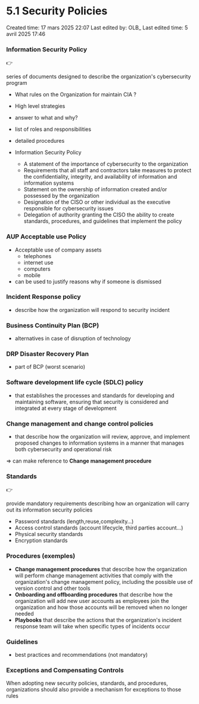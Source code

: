 # 5.1 Security Policies

Created time: 17 mars 2025 22:07
Last edited by: OLB_
Last edited time: 5 avril 2025 17:46

### Information Security Policy

<aside>
👉

series of documents designed to describe the organization's cybersecurity program

</aside>

- What rules on the Organization for maintain CIA ?
- High level strategies
- answer to what and why?
- list of roles and responsibilities
- detailed procedures

- Information Security Policy
    - A statement of the importance of cybersecurity to the organization
    - Requirements that all staff and contractors take measures to
    protect the confidentiality, integrity, and availability of
    information and information systems
    - Statement on the ownership of information created and/or
    possessed by the organization
    - Designation of the CISO or other individual as the executive
    responsible for cybersecurity issues
    - Delegation of authority granting the CISO the ability to create
    standards, procedures, and guidelines that implement the policy

### AUP Acceptable use Policy

- Acceptable use of company assets
    - telephones
    - internet use
    - computers
    - mobile
- can be used to justify reasons why if someone is dismissed

### Incident Response policy

- describe how the organization will respond to security incident

### Business Continuity Plan (BCP)

- alternatives in case of disruption of technology

### DRP Disaster Recovery Plan

- part of BCP (worst scenario)

### Software development life cycle (SDLC) policy

- that establishes the processes and standards for developing and maintaining
software, ensuring that security is considered and integrated at every stage of development

### Change management and change control policies

- that describe how the organization will review, approve, and implement
proposed changes to information systems in a manner that
manages both cybersecurity and operational risk

⇒ can make reference to **Change management procedure**

### Standards

<aside>
👉

provide mandatory requirements describing how an organization will carry out its information security policies

</aside>

- Password standards (length,reuse,complexity…)
- Access control standards (account lifecycle, third parties account…)
- Physical security standards
- Encryption standards

### Procedures (exemples)

- **Change management procedures** that describe how the organization will perform change management activities that
comply with the organization's change management policy, including the possible use of version control and other tools
- **Onboarding and offboarding procedures** that describe how the organization will add new user accounts as employees join the organization and how those accounts will be removed when no longer needed
- **Playbooks** that describe the actions that the organization's incident response team will take when specific types of incidents occur

### Guidelines

- best practices and recommendations (not mandatory)

### Exceptions and Compensating Controls

When adopting new security policies, standards, and procedures, organizations should also provide a mechanism for exceptions to those rules
